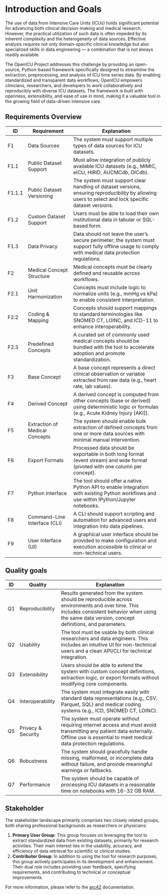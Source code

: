 # Introduction and Goals

The use of data from Intensive Care Units (ICUs) holds significant potential for advancing both clinical decision-making and medical research. However, the practical utilization of such data is often impeded by its inherent complexity and the heterogeneity of data sources. Effective analysis requires not only domain-specific clinical knowledge but also specialized skills in data engineering — a combination that is not always readily available.

The OpenICU Project addresses this challenge by providing an open-source, Python-based framework specifically designed to streamline the extraction, preprocessing, and analysis of ICU time series data. By enabling standardized and transparent data workflows, OpenICU empowers clinicians, researchers, and developers to work collaboratively and reproducibly with diverse ICU datasets. The framework is built with openness, extensibility, and ease of use in mind, making it a valuable tool in the growing field of data-driven intensive care.

## Requirements Overview

| ID | Requirement | Explanation |
| -- | ----------- | ----------- |
| F1 | Data Sources | The system must support multiple types of data sources for ICU datasets. |
| F1.1 | Public Dataset Support | Must allow integration of publicly available ICU datasets (e.g., MIMIC, eICU, HiRID, AUCMCdb, DICdb). |
| F1.1.1 | Public Dataset Versioning | The system must support clear handling of dataset versions, ensuring reproducibility by allowing users to select and lock specific dataset versions. |
| F1.2 | Custom Dataset Support | Users must be able to load their own institutional data in tabular or SQL-based form. |
| F1.3 | Data Privacy | Data should not leave the user’s secure perimeter; the system must support fully offline usage to comply with medical data protection regulations. |
| F2 | Medical Concept Structure | Medical concepts must be clearly defined and reusable across workflows. |
| F2.1 | Unit Harmonization | Concepts must include logic to normalize units (e.g., mmHg vs kPa) to enable consistent interpretation. |
| F2.2 | Coding & Mapping | Concepts should support mappings to standard terminologies like SNOMED CT, LOINC, and ICD-11 to enhance interoperability. |
| F2.3 | Predefined Concepts | A curated set of commonly used medical concepts should be bundled with the tool to accelerate adoption and promote standardization. |
| F3 | Base Concept | A base concept represents a direct clinical observation or variable extracted from raw data (e.g., heart rate, lab values). |
| F4 | Derived Concept | A derived concept is computed from other concepts (base or derived) using deterministic logic or formulas (e.g., Acute Kidney Injury [AKI]). |
| F5 | Extraction of Medical Concepts | The system should enable bulk extraction of defined concepts from one or more data sources with minimal manual intervention. |
| F6 | Export Formats | Processed data should be exportable in both long format (event stream) and wide format (pivoted with one column per concept). |
| F7 | Python Interface | The tool should offer a native Python API to enable integration with existing Python workflows and use within IPython/Jupyter notebooks. |
| F8 | Command-Line Interface (CLI) | A CLI should support scripting and automation for advanced users and integration into data pipelines. |
| F9 | User Interface (UI) | A graphical user interface should be provided to make configuration and execution accessible to clinical or non-technical users. |

## Quality goals

| ID | Quality | Explanation |
| -- | ------- | ----------- |
| Q1 | Reproducibility | Results generated from the system should be reproducible across environments and over time. This includes consistent behavior when using the same data version, concept definitions, and parameters. |
| Q2 | Usability | The tool must be usable by both clinical researchers and data engineers. This includes an intuitive UI for non-technical users and a clean API/CLI for technical integration. |
| Q3 | Extensibility | Users should be able to extend the system with custom concept definitions, extraction logic, or export formats without modifying core components. |
| Q4 | Interoperability | The system must integrate easily with standard data representations (e.g., CSV, Parquet, SQL) and medical coding systems (e.g., ICD, SNOMED CT, LOINC). |
| Q5 | Privacy & Security | The system must operate without requiring internet access and must avoid transmitting any patient data externally. Offline use is essential to meet medical data protection regulations. |
| Q6 | Robustness | The system should gracefully handle missing, malformed, or incomplete data without failure, and provide meaningful warnings or fallbacks. |
| Q7 | Performance | The system should be capable of processing ICU datasets in a reasonable time on notebooks with 16-32 GB RAM. |

## Stakeholder

The stakeholder landscape primarily comprises two closely related groups, both sharing professional backgrounds as researchers or physicians:

1. **Primary User Group**: This group focuses on leveraging the tool to extract standardized data from existing datasets, primarily for research activities. Their main interest lies in the usability, accuracy, and efficiency of data retrieval for scientific or clinical studies.
1. **Contributor Group**: In addition to using the tool for research purposes, this group actively participates in its development and enhancement. Their dual role includes providing user feedback, specifying requirements, and contributing to technical or conceptual improvements.

For more information, please refer to the [arc42](https://docs.arc42.org/section-1/) documentation.
